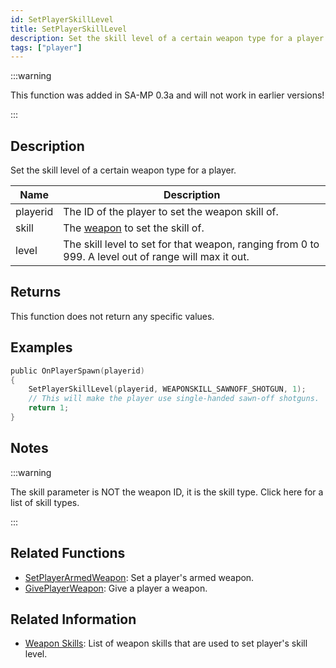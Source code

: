```yaml
---
id: SetPlayerSkillLevel
title: SetPlayerSkillLevel
description: Set the skill level of a certain weapon type for a player.
tags: ["player"]
---
```


:::warning

This function was added in SA-MP 0.3a and will not work in earlier versions!

:::

## Description

Set the skill level of a certain weapon type for a player.

| Name     | Description                                                                                          |
| -------- | ---------------------------------------------------------------------------------------------------- |
| playerid | The ID of the player to set the weapon skill of.                                                     |
| skill    | The [weapon](../resources/weaponskills.md) to set the skill of.                                      |
| level    | The skill level to set for that weapon, ranging from 0 to 999. A level out of range will max it out. |

## Returns

This function does not return any specific values.

## Examples

```c
public OnPlayerSpawn(playerid)
{
    SetPlayerSkillLevel(playerid, WEAPONSKILL_SAWNOFF_SHOTGUN, 1);
    // This will make the player use single-handed sawn-off shotguns.
    return 1;
}
```

## Notes

:::warning

The skill parameter is NOT the weapon ID, it is the skill type. Click here for a list of skill types.

:::

## Related Functions

- [SetPlayerArmedWeapon](../../scripting/functions/SetPlayerArmedWeapon.md): Set a player's armed weapon.
- [GivePlayerWeapon](../../scripting/functions/GivePlayerWeapon.md): Give a player a weapon.

## Related Information 

- [Weapon Skills](../../scripting/resources/weaponskills#skill-levels.md): List of weapon skills that are used to set player's skill level.
